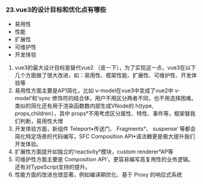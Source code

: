 ### 23.vue3的设计目标和优化点有哪些

+ 易用性
+ 性能
+ 扩展性
+ 可维护性
+ 开发体验

1. ﻿﻿﻿vue3的最大设计目标是替代vue2 （皮一下），为了实现这一点，vue3在以下几个方面做了很大改进，如：易用性、框架性能、扩展性、可维护性、开发体验等
2. ﻿﻿易用性方面主要是AP1简化，比如 v-model在vue3中变成了vue2中 v-model’和’sync 修饰符的结合体，用户不用区分两者不同，也不用选择困难。类似的简化还有用于渲染函数数内部生成VNode的 h(type, props,children），其中 props°不用考虑区分属性、特性、事件等，框架替我们判断，易用性大增
3. ﻿﻿﻿开发体验方面，新组件 Teleport•传送门、 Fragments°、 suspense‘ 等都会简化特定场景的代码编写，SFC Composition API•语法糖更是极大提升我们开发体验。
4. ﻿﻿﻿扩展性方面提升如独立的‘reactivity°模块，custom renderer°AP等
5. ﻿﻿﻿可维护性方面主要是 Composition API’，更容易编写高复用性的业务逻辑。还有对TypeScript支持的提升。
6. ﻿﻿性能方面的改进也很显著，例如编译期优化、基于 Proxy 的响应式系统